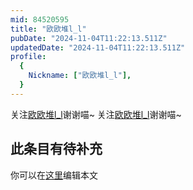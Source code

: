 ```yaml
---
mid: 84520595
title: "欧欧堆l_l"
pubDate: "2024-11-04T11:22:13.511Z"
updatedDate: "2024-11-04T11:22:13.511Z"
profile:
  {
    Nickname: ["欧欧堆l_l"],
  }
---
```


关注[欧欧堆l_l](https://space.bilibili.com/84520595)谢谢喵~ 关注[欧欧堆l_l](https://space.bilibili.com/84520595)谢谢喵~

## 此条目有待补充
你可以在[这里](https://github.com/Yuhanawa/VTuber.ICU-Content/edit/master/v/欧欧堆l_l/index.md)编辑本文
